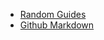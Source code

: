* [Random Guides](https://binaryvalue.github.io/frontallobefailure/docs/#/?id=random-guides)
* [Github Markdown](https://binaryvalue.github.io/frontallobefailure/docs/#/GithubMarkdown.md)

